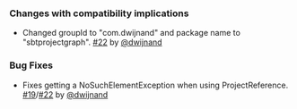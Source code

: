 ### Changes with compatibility implications

- Changed groupId to "com.dwijnand" and package name to "sbtprojectgraph". [#22][] by [@dwijnand][]

### Bug Fixes

- Fixes getting a NoSuchElementException when using ProjectReference. [#19][]/[#22][] by [@dwijnand][]

  [#19]: https://github.com/dwijnand/sbt-project-graph/issues/19
  [#22]: https://github.com/dwijnand/sbt-project-graph/pull/22

  [@dwijnand]: https://github.com/dwijnand
